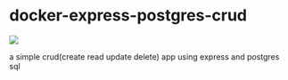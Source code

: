 # docker-express-postgres-crud

<img src="https://user-images.githubusercontent.com/54473532/139149919-652f0713-f215-4878-9f6e-cab0cc8c3a8c.png" />


a simple crud(create read update delete) app using express and postgres sql
